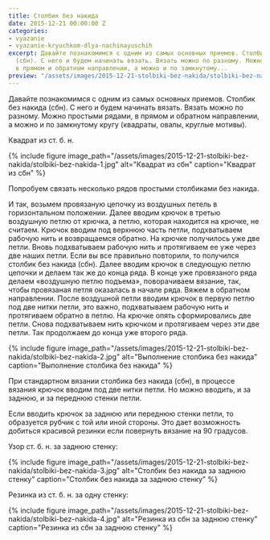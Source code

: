 ```yaml
---
title: Столбик без накида
date: 2015-12-21 00:00:00 Z
categories:
- vyazanie
- vyazanie-kryuchkom-dlya-nachinayuschih
excerpt: Давайте познакомимся с одним из самых основных приемов. Столбик без накида
  (сбн). С него и будем начинать вязать. Вязать можно по разному. Можно простыми рядами
  в прямом и обратном направлении, а можно и по замкнутому...
preview: "/assets/images/2015-12-21-stolbiki-bez-nakida/stolbiki-bez-nakida-preview.jpg"
---
```


Давайте познакомимся с одним из самых основных приемов. Столбик без накида (сбн). С него и будем начинать вязать. Вязать можно по разному. Можно простыми рядами, в прямом и обратном направлении, а можно и по замкнутому кругу (квадраты, овалы, круглые мотивы).

Квадрат из ст. б. н.

{% include figure image_path="/assets/images/2015-12-21-stolbiki-bez-nakida/stolbiki-bez-nakida-1.jpg" alt="Квадрат из сбн" caption="Квадрат из сбн" %}

Попробуем связать несколько рядов простыми столбиками без накида.

И так, возьмем провязаную цепочку из воздушных петель в горизонтальном положении. Далее вводим крючок в третью воздушную петлю от крючка, а петлю, которая находится на крючке, не считаем. Крючок вводим под верхнюю часть петли, подхватываем рабочую нить и возвращаемся обратно. На крючке получилось уже две петли. Вновь подхватываем рабочую нить и протягиваем ее уже через две наших петли. Если вы все правильно повторили, то получился столбик без накида (сбн). Далее вводим крючок в следующую петлю цепочки и делаем так же до конца ряда. В конце уже провязаного ряда делаем «воздушную петлю подъема», поворачиваем вязание, так, чтобы провязаная петля оказалась в начале ряда. Вяжем в обратном направлении. После воздушной петли вводим крючок в первую петлю под две нитки петли, это важно, подхватываем рабочую нить и протягиваем обратно в петлю. На крючке опять сформировались две петли. Снова подхватываем нить крючком и протягиваем через эти две петли. Так продолжаем до конца уже второго ряда.

{% include figure image_path="/assets/images/2015-12-21-stolbiki-bez-nakida/stolbiki-bez-nakida-2.jpg" alt="Выполнение столбика без накида" caption="Выполнение столбика без накида" %}

При стандартном вязании столбика без накида (сбн), в процессе вязания крючок вводим под две нитки петли. Но можно вводить, и за заднюю, и за переднюю стенки петли.

Если вводить крючок за заднюю или переднюю стенки петли, то образуется рубчик с той или иной стороны. Это дает возможность добиться красивой резинки если повернуть вязание на 90 градусов.

Узор ст. б. н. за заднюю стенку:

{% include figure image_path="/assets/images/2015-12-21-stolbiki-bez-nakida/stolbiki-bez-nakida-3.jpg" alt="Столбик без накида за заднюю стенку" caption="Столбик без накида за заднюю стенку" %}

Резинка из ст. б. н. за одну стенку:

{% include figure image_path="/assets/images/2015-12-21-stolbiki-bez-nakida/stolbiki-bez-nakida-4.jpg" alt="Резинка из сбн за заднюю стенку" caption="Резинка из сбн за заднюю стенку" %}
